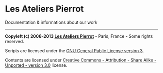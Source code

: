 Les Ateliers Pierrot
=============

Documentation & informations about our work

----
**Copyleft (c) 2008-2013 [Les Ateliers Pierrot](http://www.ateliers-pierrot.fr/)** - Paris, France - Some rights reserved.

Scripts are licensed under the [GNU General Public License version 3](http://www.gnu.org/licenses/gpl.html).

Contents are licensed under [Creative Commons - Attribution - Share Alike - Unported - version 3.0](http://creativecommons.org/licenses/by-sa/3.0/) license.
